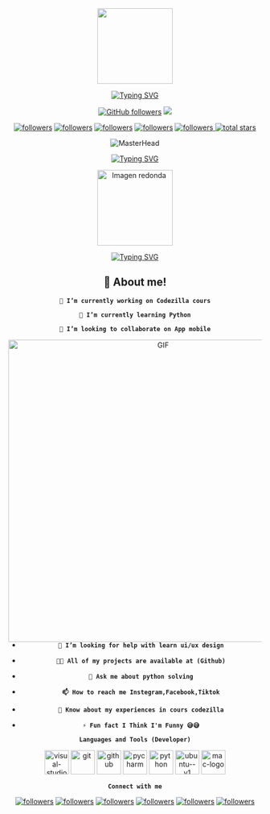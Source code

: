 <div id="header" align="center">
  <img src="https://media.giphy.com/media/qEqiI3Oq7vBkoE236M/giphy.gif" width="150"/>

<a href="https://git.io/typing-svg"><img src="https://readme-typing-svg.herokuapp.com?font=Bungee+Spice&size=30&pause=1000&color=1D2EF7&background=FF60F100&center=true&vCenter=true&width=435&lines=Hi+There!+👋;+🇵🇸I'm+Mohamed+Rida🇩🇿" alt="Typing SVG" /></a>

[![GitHub followers](https://img.shields.io/github/followers/hikodz?label=Github%20Followers&style=for-the-badge)](https://github.com/hikodz)
![](https://komarev.com/ghpvc/?username=hikodz&color=brightgreen&style=for-the-badge)


 <p align="center">
      <a href="mailto:bloulmohamed2002@gmail.com">
         <img alt="followers" title="Follow me on Gmail" src="https://img.shields.io/badge/Gmail-D14836?style=for-the-badge&logo=gmail&logoColor=white"/></a>
      <a href="https://discord.gg/z3ZjQhX7">
         <img alt="followers" title="Follow me on Discord" src="https://img.shields.io/badge/Discord-7289DA?style=for-the-badge&logo=discord&logoColor=white"/></a>
      <a href="https://www.facebook.com/moh.mohamede.7">
         <img alt="followers" title="Follow me on Facebook" src="https://img.shields.io/badge/Facebook-1877F2?style=for-the-badge&logo=facebook&logoColor=white"/></a>
      <a href="https://instagram.com/hiko_dz">
         <img alt="followers" title="Follow me on Instagram" src="https://img.shields.io/badge/Instagram-E4405F?style=for-the-badge&logo=instagram&logoColor=white"/></a>
      <a href="https://www.tiktok.com/@code.1001">
         <img alt="followers" title="Follow me on TikTok" src="https://img.shields.io/badge/TikTok-000000?style=for-the-badge&logo=tiktok&logoColor=white"/></
a>
      <a href="https://github.com/hikodz?tab=repositories&sort=stargazers">
         <img alt="total stars" title="Total stars on GitHub" src="https://custom-icon-badges.demolab.com/github/stars/hikodz?color=55960c&style=for-the-badge&labelColor=488207&logo=star"/></a>
      
   </p>


![MasterHead](https://1.bp.blogspot.com/-7A4WynwLsMw/XbBpCXG8fHI/AAAAAAAAMt4/uOa1bpLskYgrwGbllhSu2SDj_Mig8SXJQCLcBGAsYHQ/s1600/2000_600px.gif)


<a href="https://git.io/typing-svg"><img src="https://readme-typing-svg.herokuapp.com?font=Foldit&size=32&pause=1000&color=1D2EF7&background=FF60F100&center=true&vCenter=true&width=435&lines=🇵🇸🇩🇿Hi👋,I'm+HIKO🇵🇸🇩🇿" alt="Typing SVG" /></a>


<p align="center">
  <img src="https://cdn-icons-png.flaticon.com/512/25/25231.png" alt="Imagen redonda" width="150px">
</p>

<a href="https://git.io/typing-svg"><img src="https://readme-typing-svg.herokuapp.com?font=Bungee+Spice&size=30&pause=1000&color=1D2EF7&background=FF60F100&center=true&vCenter=true&width=435&lines=Python+developer+junior" alt="Typing SVG" /></a>

## 🚀 About me!
**`🔭 I’m currently working on Codezilla cours`** 

**`🌱 I’m currently learning Python`** 

**`👯 I’m looking to collaborate on App mobile`** 

<p>
    <img src="https://www.dishalive.com/assets/oi/2.gif" align="right" alt="GIF" width="600px">
  <!--https://www.dishalive.com/assets/oi/2.gif https://www.aagnia.com/wp-content/uploads/2021/12/39998-web-development.gif https://valesh.dev/images/coder.gif-->
</p>


- **`🤝 I’m looking for help with learn ui/ux design`** 

- **`👨‍💻 All of my projects are available at (Github)`** 

- **`💬 Ask me about python solving`** 

- **`📫 How to reach me Instegram,Facebook,Tiktok`** 

- **`📄 Know about my experiences in cours codezilla`** 

- **`⚡ Fun fact I Think I'm Funny 😅😅`** 




**`Languages and Tools (Developer)`**


<img width="48" height="48" src="https://img.icons8.com/nolan/64/visual-studio-code-2019.png" alt="visual-studio-code-2019"/>
<img width="48" height="48" src="https://img.icons8.com/color/48/git.png" alt="git"/>
<img width="48" height="48" src="https://img.icons8.com/bubbles/50/github.png" alt="github"/>
<img width="48" height="48" src="https://img.icons8.com/color/48/pycharm.png" alt="pycharm"/>
<img width="48" height="48" src="https://img.icons8.com/clouds/100/python.png" alt="python"/>
<img width="48" height="48" src="https://img.icons8.com/color/48/ubuntu--v1.png" alt="ubuntu--v1"/>

<img width="48" height="48" src="https://img.icons8.com/clouds/100/mac-logo.png" alt="mac-logo"/>


**`Connect with me`**


<p align="center">
      <a href="https://linktr.ee/code.1001">
         <img alt="followers" title="Follow me on Gmail" src="https://img.shields.io/badge/Gmail-D14836?style=for-the-badge&logo=gmail&logoColor=white"/></a>
      <a href="https://linktr.ee/code.1001">
         <img alt="followers" title="Follow me on WhatsApp" src="https://img.shields.io/badge/WhatsApp-25D366?style=for-the-badge&logo=whatsapp&logoColor=white"/></a>
      <a href="https://discord.gg/z3ZjQhX7">
         <img alt="followers" title="Follow me on Discord" src="https://img.shields.io/badge/Discord-7289DA?style=for-the-badge&logo=discord&logoColor=white"/></a>
      <a href="https://www.facebook.com/moh.mohamede.7">
         <img alt="followers" title="Follow me on Facebook" src="https://img.shields.io/badge/Facebook-1877F2?style=for-the-badge&logo=facebook&logoColor=white"/></a>
      <a href="https://instagram.com/hiko_dz">
         <img alt="followers" title="Follow me on Instagram" src="https://img.shields.io/badge/Instagram-E4405F?style=for-the-badge&logo=instagram&logoColor=white"/></a>
      <a href="https://www.tiktok.com/@code.1001">
         <img alt="followers" title="Follow me on TikTok" src="https://img.shields.io/badge/TikTok-000000?style=for-the-badge&logo=tiktok&logoColor=white"/></a>
   
   </p>
